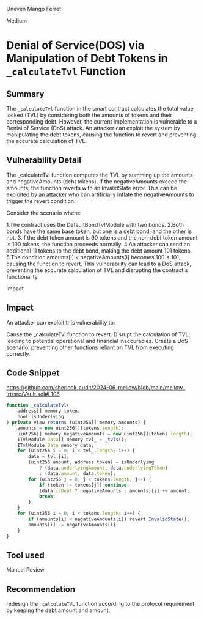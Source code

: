 Uneven Mango Ferret

Medium

# Denial of Service(DOS) via Manipulation of Debt Tokens in `_calculateTvl` Function

## Summary
The `_calculateTvl` function in the smart contract calculates the total value locked (TVL) by considering both the amounts of tokens and their corresponding debt. However, the current implementation is vulnerable to a Denial of Service (DoS) attack. An attacker can exploit the system by manipulating the debt tokens, causing the function to revert and preventing the accurate calculation of TVL.

## Vulnerability Detail
The _calculateTvl function computes the TVL by summing up the amounts and negativeAmounts (debt tokens). If the negativeAmounts exceed the amounts, the function reverts with an InvalidState error. This can be exploited by an attacker who can artificially inflate the negativeAmounts to trigger the revert condition.

Consider the scenario where:

1.The contract uses the DefaultBondTvlModule with two bonds.
2.Both bonds have the same base token, but one is a debt bond, and the other is not.
3.If the debt token amount is 90 tokens and the non-debt token amount is 100 tokens, the function proceeds normally.
4.An attacker can send an additional 11 tokens to the debt bond, making the debt amount 101 tokens.
5.The condition amounts[i] < negativeAmounts[i] becomes 100 < 101, causing the function to revert.
This vulnerability can lead to a DoS attack, preventing the accurate calculation of TVL and disrupting the contract's functionality.

Impact
## Impact
An attacker can exploit this vulnerability to:

Cause the _calculateTvl function to revert.
Disrupt the calculation of TVL, leading to potential operational and financial inaccuracies.
Create a DoS scenario, preventing other functions reliant on TVL from executing correctly.
## Code Snippet
https://github.com/sherlock-audit/2024-06-mellow/blob/main/mellow-lrt/src/Vault.sol#L106

```javascript
function _calculateTvl(
    address[] memory token,
    bool isUnderlying
) private view returns (uint256[] memory amounts) {
    amounts = new uint256[](tokens.length);
    uint256[] memory negativeAmounts = new uint256[](tokens.length);
    ITvlModule.Data[] memory tvl_ = _tvls();
    ITvlModule.Data memory data;
    for (uint256 i = 0; i < tvl_.length; i++) {
        data = tvl_[i];
        (uint256 amount, address token) = isUnderlying
            ? (data.underlyingAmount, data.underlyingToken)
            : (data.amount, data.token);
        for (uint256 j = 0; j < tokens.length; j++) {
            if (token != tokens[j]) continue;
            (data.isDebt ? negativeAmounts : amounts)[j] += amount;
            break;
        }
    }
    for (uint256 i = 0; i < tokens.length; i++) {
        if (amounts[i] < negativeAmounts[i]) revert InvalidState();
        amounts[i] -= negativeAmounts[i];
    }
}

```
## Tool used

Manual Review

## Recommendation
redesign the `_calculateTVL` function according to the protocol requirement by keeping the debt amount and amount. 